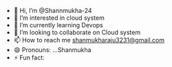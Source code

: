 - 👋 Hi, I’m @Shannmukha-24
- 👀 I’m interested in cloud system  
- 🌱 I’m currently learning Devops 
- 💞️ I’m looking to collaborate on Cloud system
- 📫 How to reach me shanmukharaju3231@gmail.com  
- 😄 Pronouns: ...Shanmukha  
- ⚡ Fun fact: 

<!---
Shannmukha-24/Shannmukha-24 is a ✨ special ✨ repository because its `README.md` (this file) appears on your GitHub profile.
You can click the Preview link to take a look at your changes.
--->
